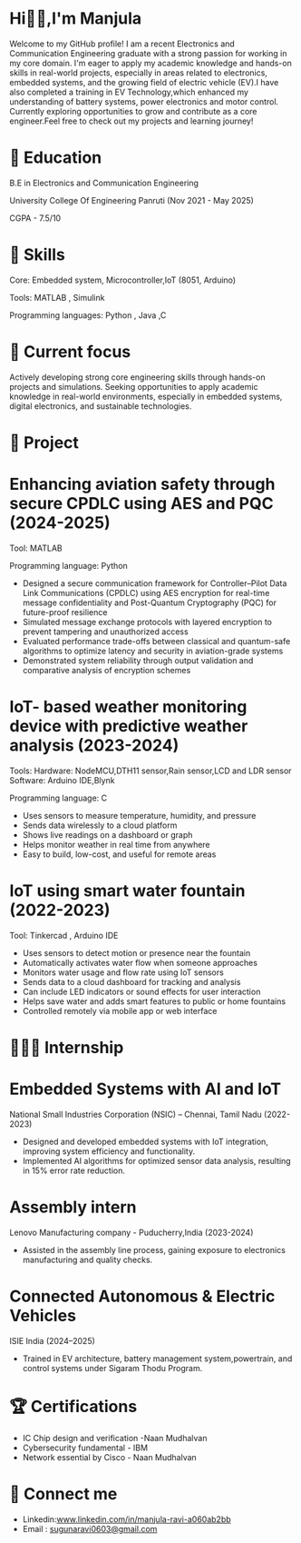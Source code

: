 # Hi👋🏼,I'm Manjula
  
   Welcome to my GitHub profile! I am a recent  Electronics and Communication Engineering graduate with a strong passion for working in my core domain. I'm eager to apply my academic knowledge and hands-on skills in real-world projects, especially in areas related to electronics, embedded systems, and the growing field of electric vehicle (EV).I have also completed a training in EV Technology,which enhanced my understanding of battery systems, power electronics and motor control.
Currently exploring opportunities to grow and contribute as a core engineer.Feel free to check out my projects and learning journey!


# 📝 Education 
B.E in Electronics and Communication Engineering 

University College Of Engineering Panruti (Nov 2021 - May 2025)

CGPA - 7.5/10

# 🚀 Skills 
Core: Embedded system, Microcontroller,IoT (8051, Arduino)

Tools: MATLAB , Simulink 

Programming languages: Python , Java ,C

# 🌱 Current focus 
Actively developing strong core engineering skills through hands-on projects and simulations. Seeking opportunities to apply academic knowledge in real-world environments, especially in embedded systems, digital electronics, and sustainable technologies.

# 🔧 Project 

# Enhancing aviation safety through secure CPDLC using AES and PQC (2024-2025)
Tool: MATLAB 

Programming language: Python

- Designed a secure communication framework for Controller–Pilot Data Link Communications (CPDLC) using AES encryption for real-time message confidentiality and Post-Quantum Cryptography (PQC) for future-proof resilience  
- Simulated message exchange protocols with layered encryption to prevent tampering and unauthorized access  
- Evaluated performance trade-offs between classical and quantum-safe algorithms to optimize latency and security in aviation-grade systems  
- Demonstrated system reliability through output validation and comparative analysis of encryption schemes  

# IoT- based weather monitoring device with predictive weather analysis (2023-2024)
Tools:
Hardware: NodeMCU,DTH11 sensor,Rain sensor,LCD and LDR sensor
Software: Arduino IDE,Blynk

Programming language: C

- Uses sensors to measure temperature, humidity, and pressure   
- Sends data wirelessly to a cloud platform  
- Shows live readings on a dashboard or graph  
- Helps monitor weather in real time from anywhere  
- Easy to build, low-cost, and useful for remote areas


# IoT using smart water fountain (2022-2023)
Tool: Tinkercad , Arduino IDE 

- Uses sensors to detect motion or presence near the fountain  
- Automatically activates water flow when someone approaches  
- Monitors water usage and flow rate using IoT sensors  
- Sends data to a cloud dashboard for tracking and analysis  
- Can include LED indicators or sound effects for user interaction  
- Helps save water and adds smart features to public or home fountains  
- Controlled remotely via mobile app or web interface


# 👷🏼‍♀️ Internship 
# Embedded Systems with AI and IoT

National Small Industries Corporation (NSIC) – Chennai, Tamil Nadu
(2022-2023)

- Designed and developed embedded systems with IoT integration, improving system efficiency and functionality.
- Implemented AI algorithms for optimized sensor data analysis, resulting in 15% error rate reduction.


# Assembly intern
Lenovo Manufacturing company - Puducherry,India (2023-2024)

- Assisted in the assembly line process, gaining exposure to electronics manufacturing and quality checks.


# Connected Autonomous & Electric Vehicles 
ISIE India (2024–2025)

- Trained in EV architecture, battery management system,powertrain, and control systems under Sigaram Thodu Program.


# 🏆 Certifications 

- IC Chip design and verification -Naan Mudhalvan
- Cybersecurity fundamental - IBM
- Network essential by Cisco - Naan Mudhalvan 


# 🔌 Connect me

- Linkedin:www.linkedin.com/in/manjula-ravi-a060ab2bb
- Email : sugunaravi0603@gmail.com
